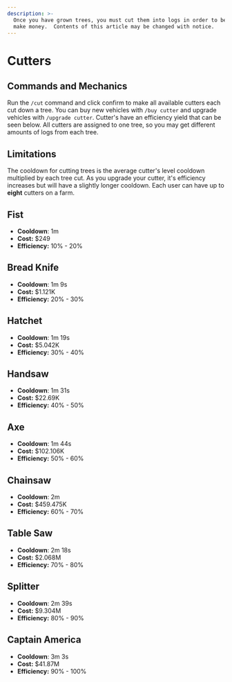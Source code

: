 ```yaml
---
description: >-
  Once you have grown trees, you must cut them into logs in order to be able to
  make money.  Contents of this article may be changed with notice.
---
```


# Cutters

## Commands and Mechanics

Run the `/cut` command and click confirm to make all available cutters each cut down a tree. You can buy new vehicles with `/buy cutter` and upgrade vehicles with `/upgrade cutter`. Cutter's have an efficiency yield that can be seen below. All cutters are assigned to one tree, so you may get different amounts of logs from each tree.

## Limitations

The cooldown for cutting trees is the average cutter's level cooldown multiplied by each tree cut. As you upgrade your cutter, it's efficiency increases but will have a slightly longer cooldown. Each user can have up to **eight** cutters on a farm.

## Fist

* **Cooldown**: 1m
* **Cost:** $249
* **Efficiency:** 10% - 20%

## Bread Knife

* **Cooldown**: 1m 9s
* **Cost:** $1.121K
* **Efficiency:** 20% - 30%

## Hatchet

* **Cooldown**: 1m 19s
* **Cost:** $5.042K
* **Efficiency:** 30% - 40%

## Handsaw

* **Cooldown**: 1m 31s
* **Cost:** $22.69K
* **Efficiency:** 40% - 50%

## Axe

* **Cooldown**: 1m 44s
* **Cost:** $102.106K
* **Efficiency:** 50% - 60%

## Chainsaw

* **Cooldown**: 2m
* **Cost:** $459.475K
* **Efficiency:** 60% - 70%

## Table Saw

* **Cooldown**: 2m 18s
* **Cost:** $2.068M
* **Efficiency:** 70% - 80%

## Splitter

* **Cooldown**: 2m 39s
* **Cost:** $9.304M
* **Efficiency:** 80% - 90%

## Captain America

* **Cooldown**: 3m 3s
* **Cost:** $41.87M
* **Efficiency:** 90% - 100%

